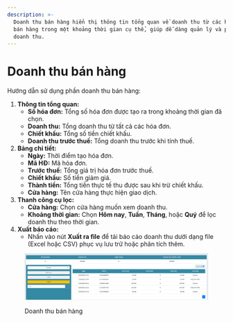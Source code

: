 ```yaml
---
description: >-
  Doanh thu bán hàng hiển thị thông tin tổng quan về doanh thu từ các hóa đơn
  bán hàng trong một khoảng thời gian cụ thể, giúp dễ dàng quản lý và phân tích
  doanh thu.
---
```


# Doanh thu bán hàng

Hướng dẫn sử dụng phần doanh thu bán hàng:

1. **Thông tin tổng quan:**
   * **Số hóa đơn:** Tổng số hóa đơn được tạo ra trong khoảng thời gian đã chọn.
   * **Doanh thu:** Tổng doanh thu từ tất cả các hóa đơn.
   * **Chiết khấu:** Tổng số tiền chiết khấu.
   * **Doanh thu trước thuế:** Tổng doanh thu trước khi tính thuế.
2. **Bảng chi tiết:**
   * **Ngày:** Thời điểm tạo hóa đơn.
   * **Mã HĐ:** Mã hóa đơn.
   * **Trước thuế:** Tổng giá trị hóa đơn trước thuế.
   * **Chiết khấu:** Số tiền giảm giá.
   * **Thành tiền:** Tổng tiền thực tế thu được sau khi trừ chiết khấu.
   * **Cửa hàng:** Tên cửa hàng thực hiện giao dịch.
3. **Thanh công cụ lọc:**
   * **Cửa hàng:** Chọn cửa hàng muốn xem doanh thu.
   * **Khoảng thời gian:** Chọn **Hôm nay**, **Tuần**, **Tháng**, hoặc **Quý** để lọc doanh thu theo thời gian.
4. **Xuất báo cáo:**
   * Nhấn vào nút **Xuất ra file** để tải báo cáo doanh thu dưới dạng file (Excel hoặc CSV) phục vụ lưu trữ hoặc phân tích thêm.

<figure><img src="../.gitbook/assets/image (1) (1) (1) (1).png" alt=""><figcaption><p>Doanh thu bán hàng</p></figcaption></figure>
